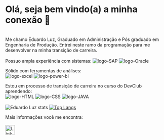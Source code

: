 # Olá, seja bem vindo(a) a minha conexão :wave:
<br>
Me chamo Eduardo Luz, Graduado em Administração e Pós graduado em Engenharia de Produção. Entrei neste ramo da programação para me desenvolver na minha transição de carreira.
<br>
<br>
Possuo ampla experiência com sistemas:
<img src="https://img.shields.io/badge/SAP-0FAAFF?style=for-the-badge&logo=sap&logoColor=white" alt="logo-SAP" />
<img src="https://img.shields.io/badge/Oracle-F80000?style=for-the-badge&logo=oracle&logoColor=black" alt="logo-Oracle" />

Sólido com ferramentas de análises:
<br>
<img src="https://img.shields.io/badge/Microsoft_Excel-217346?style=for-the-badge&logo=microsoft-excel&logoColor=white" alt="logo-excel" />
<img src="https://camo.githubusercontent.com/5e0632cec7067f42e3137dbabf5a86601c1e2ded8cab8452fb26f98a083c5b95/68747470733a2f2f696d672e736869656c64732e696f2f62616467652f506f77657242492d4632433831313f7374796c653d666f722d7468652d6261646765266c6f676f3d506f7765722532304249266c6f676f436f6c6f723d7768697465" alt="logo-power-bi" />

Estou em processo de transição de carreira no curso do DevClub aprendendo:
<br>
<img src="https://img.shields.io/badge/HTML5-E34F26?style=for-the-badge&logo=html5&logoColor=white" alt="logo-HTML" />
<img src="https://img.shields.io/badge/CSS3-1572B6?style=for-the-badge&logo=css3&logoColor=white" alt="logo-CSS" />
<img src="https://img.shields.io/badge/Java-ED8B00?style=for-the-badge&logo=openjdk&logoColor=white" alt="logo-JAVA" />
<br>
<br>
![Eduardo Luz stats](https://github-readme-stats.vercel.app/api?username=edualandradeluz&show_icons=true&theme=transparent) [![Top Langs](https://github-readme-stats.vercel.app/api/top-langs/?username=edualandradeluz)](https://github.com/anuraghazra/github-readme-stats)

Mais informações você me encontra:
<br>
<br>
  <a href="https://www.linkedin.com/in/eduardo-andrade-luz/" />
  <img align="left" alt="Linkedin" width="30px" src="https://cdn.jsdelivr.net/npm/simple-icons@v3/icons/linkedin.svg" />
 </p>



